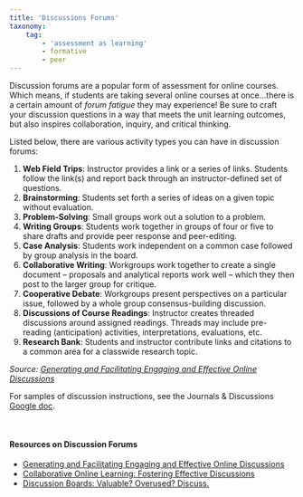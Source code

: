 ```yaml
---
title: 'Discussions Forums'
taxonomy:
    tag:
        - 'assessment as learning'
        - formative
        - peer
---
```



Discussion forums are a popular form of assessment for online courses.  Which means, if students are taking several online courses at once...there is a certain amount of *forum fatigue* they may experience!  Be sure to craft your discussion questions in a way that meets the unit learning outcomes, but also inspires collaboration, inquiry, and critical thinking.

Listed below, there are various activity types you can have in discussion forums:

1. **Web Field Trips**: Instructor provides a link or a series of links. Students follow the link(s) and report back through an instructor-defined set of questions.
1. **Brainstorming**: Students set forth a series of ideas on a given topic without evaluation.
1. **Problem-Solving**: Small groups work out a solution to a problem.
1. **Writing Groups**: Students work together in groups of four or five to share drafts and provide peer response and peer-editing.
1. **Case Analysis**: Students work independent on a common case followed by group analysis in the board.
1. **Collaborative Writing**: Workgroups work together to create a single document – proposals and analytical reports work well – which they then post to the larger group for critique.
1. **Cooperative Debate**: Workgroups present perspectives on a particular issue, followed by a whole group consensus-building discussion.
1. **Discussions of Course Readings**: Instructor creates threaded discussions
around assigned readings. Threads may include pre-reading (anticipation) activities, interpretations, evaluations, etc.
1. **Research Bank**: Students and instructor contribute links and citations to a common area for a classwide research topic.

*Source: [Generating and Facilitating Engaging and Effective Online Discussions](https://facultyinnovate.utexas.edu/sites/default/files/Effective-Online-Discussions.pdf)*

For samples of discussion instructions, see the Journals & Discussions [Google doc](https://docs.google.com/document/d/1M1NUHmYRY3jPIu0BWeVI5T7sFRasUmAkkYRsO_6DHik/edit?usp=sharing).

&nbsp;

#### Resources on Discussion Forums
- [Generating and Facilitating Engaging and Effective Online Discussions](https://facultyinnovate.utexas.edu/sites/default/files/Effective-Online-Discussions.pdf)
- [Collaborative Online Learning: Fostering Effective Discussions](https://uwaterloo.ca/centre-for-teaching-excellence/teaching-resources/teaching-tips/alternatives-lecturing/discussions/collaborative-online-learning)
- [Discussion Boards: Valuable? Overused? Discuss.](https://www.insidehighered.com/digital-learning/article/2019/03/27/new-approaches-discussion-boards-aim-dynamic-online-learning)
